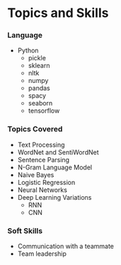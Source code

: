 # Topics and Skills

### Language
* Python
    * pickle
    * sklearn
    * nltk
    * numpy
    * pandas
    * spacy
    * seaborn
    * tensorflow

### Topics Covered
* Text Processing
* WordNet and SentiWordNet
* Sentence Parsing
* N-Gram Language Model
* Naive Bayes
* Logistic Regression
* Neural Networks
* Deep Learning Variations
    * RNN
    * CNN

### Soft Skills
* Communication with a teammate
* Team leadership 



